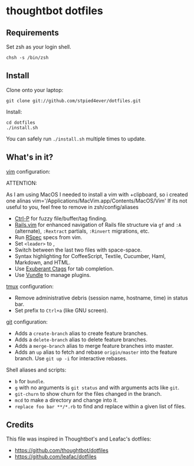 thoughtbot dotfiles
===================

Requirements
------------

Set zsh as your login shell.

    chsh -s /bin/zsh

Install
-------

Clone onto your laptop:

    git clone git://github.com/stpied4ever/dotfiles.git

Install:

    cd dotfiles
    ./install.sh

You can safely run `./install.sh` multiple times to update.


What's in it?
-------------

[vim](http://www.vim.org/) configuration:

ATTENTION:

As I am using MacOS I needed to install a vim with +clipboard, so i created
one alinas vim='/Applications/MacVim.app/Contents/MacOS/Vim'
If its not useful to you, feel free to remove in zsh/config/aliases


* [Ctrl-P](https://github.com/kien/ctrlp.vim) for fuzzy file/buffer/tag finding.
* [Rails.vim](https://github.com/tpope/vim-rails) for enhanced navigation of
  Rails file structure via `gf` and `:A` (alternate), `:Rextract` partials,
  `:Rinvert` migrations, etc.
* Run [RSpec](https://www.relishapp.com/rspec) specs from vim.
* Set `<leader>` to ,
* Switch between the last two files with space-space.
* Syntax highlighting for CoffeeScript, Textile, Cucumber, Haml, Markdown, and
  HTML.
* Use [Exuberant Ctags](http://ctags.sourceforge.net/) for tab completion.
* Use [Vundle](https://github.com/gmarik/vundle) to manage plugins.

[tmux](http://robots.thoughtbot.com/post/2641409235/a-tmux-crash-course)
configuration:

* Remove administrative debris (session name, hostname, time) in status bar.
* Set prefix to `Ctrl+a` (like GNU screen).

[git](http://git-scm.com/) configuration:

* Adds a `create-branch` alias to create feature branches.
* Adds a `delete-branch` alias to delete feature branches.
* Adds a `merge-branch` alias to merge feature branches into master.
* Adds an `up` alias to fetch and rebase `origin/master` into the feature
  branch. Use `git up -i` for interactive rebases.

Shell aliases and scripts:

* `b` for `bundle`.
* `g` with no arguments is `git status` and with arguments acts like `git`.
* `git-churn` to show churn for the files changed in the branch.
* `mcd` to make a directory and change into it.
* `replace foo bar **/*.rb` to find and replace within a given list of files.

Credits
-------

This file was inspired in Thoughtbot's and Leafac's dotfiles:
* https://github.com/thoughtbot/dotfiles
* https://github.com/leafac/dotfiles
